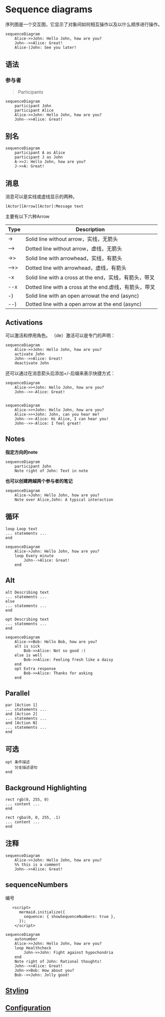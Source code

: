 # Sequence diagrams

序列图是一个交互图，它显示了对象间如何相互操作以及以什么顺序进行操作。

```
sequenceDiagram
    Alice->>John: Hello John, how are you?
    John-->>Alice: Great!
    Alice-)John: See you later!
```



## 语法

### 参与者

> Participants

```
sequenceDiagram
    participant John
    participant Alice
    Alice->>John: Hello John, how are you?
    John-->>Alice: Great!
```

## 别名

```
sequenceDiagram
    participant A as Alice
    participant J as John
    A->>J: Hello John, how are you?
    J->>A: Great!
```

## 消息

消息可以是实线或虚线显示的两种。

```
[Actor][Arrow][Actor]:Message text
```

主要有以下六种Arrow

| Type | Description                                            |
| ---- | ------------------------------------------------------ |
| ->   | Solid line without arrow，实线，无箭头                 |
| -->  | Dotted line without arrow，虚线，无箭头                |
| ->>  | Solid line with arrowhead，实线，有箭头                |
| -->> | Dotted line with arrowhead，虚线，有箭头               |
| -x   | Solid line with a cross at the end，实线，有箭头，带叉 |
| --x  | Dotted line with a cross at the end.虚线，有箭头，带叉 |
| -)   | Solid line with an open arrowat the end (async)        |
| --)  | Dotted line with a open arrow at the end (async)       |

## Activations

可以激活和停用角色。 （de）激活可以是专门的声明：

```
sequenceDiagram
    Alice->>John: Hello John, how are you?
    activate John
    John-->>Alice: Great!
    deactivate John
```

还可以通过在消息箭头后添加+/-后缀来表示快捷方式：

```
sequenceDiagram
    Alice->>+John: Hello John, how are you?
    John-->>-Alice: Great!
    
    
sequenceDiagram
    Alice->>+John: Hello John, how are you?
    Alice->>+John: John, can you hear me?
    John-->>-Alice: Hi Alice, I can hear you!
    John-->>-Alice: I feel great!
```



## Notes

**指定方向的note**

```
sequenceDiagram
    participant John
    Note right of John: Text in note
```

**也可以创建跨越两个参与者的笔记**

```
sequenceDiagram
    Alice->John: Hello John, how are you?
    Note over Alice,John: A typical interaction
```

## 循环

```
loop Loop text
... statements ...
end
```

```
sequenceDiagram
    Alice->John: Hello John, how are you?
    loop Every minute
        John-->Alice: Great!
    end
```

## Alt

```
alt Describing text
... statements ...
else
... statements ...
end

opt Describing text
... statements ...
end
```

```
sequenceDiagram
    Alice->>Bob: Hello Bob, how are you?
    alt is sick
        Bob->>Alice: Not so good :(
    else is well
        Bob->>Alice: Feeling fresh like a daisy
    end
    opt Extra response
        Bob->>Alice: Thanks for asking
    end
```

## Parallel

```
par [Action 1]
... statements ...
and [Action 2]
... statements ...
and [Action N]
... statements ...
end
```

## 可选

```
opt 条件描述
    分支描述语句
end
```

## Background Highlighting

```
rect rgb(0, 255, 0)
... content ...
end

rect rgba(0, 0, 255, .1)
... content ...
end
```

## 注释

```
sequenceDiagram
    Alice->>John: Hello John, how are you?
    %% this is a comment
    John-->>Alice: Great!
```

## sequenceNumbers

编号

```
   <script>
      mermaid.initialize({
        sequence: { showSequenceNumbers: true },
      });
    </script>
```

```
sequenceDiagram
    autonumber
    Alice->>John: Hello John, how are you?
    loop Healthcheck
        John->>John: Fight against hypochondria
    end
    Note right of John: Rational thoughts!
    John-->>Alice: Great!
    John->>Bob: How about you?
    Bob-->>John: Jolly good!
```

## [Styling](https://mermaid-js.github.io/mermaid/#/sequenceDiagram?id=styling)

## [Configuration](https://mermaid-js.github.io/mermaid/#/sequenceDiagram?id=configuration)

